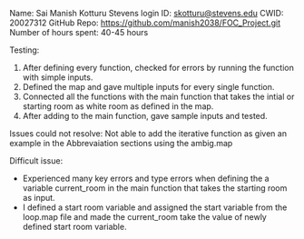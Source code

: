 Name: Sai Manish Kotturu
Stevens login ID: skotturu@stevens.edu
CWID: 20027312
GitHub Repo: https://github.com/manish2038/FOC_Project.git
Number of hours spent: 40-45 hours

Testing:
1. After defining every function, checked for errors by running the function with simple inputs.
2. Defined the map and gave multiple inputs for every single function.
3. Connected all the functions with the main function that takes the intial or starting room as white room as defined in the map.
4. After adding to the main function, gave sample inputs and tested.

Issues could not resolve: Not able to add the iterative function as given an example in the Abbrevaiation sections using the ambig.map

Difficult issue: 
- Experienced many key errors and type errors when defining the a variable current_room in the main function that takes the starting room as input.
- I defined a start room variable and assigned the start variable from the loop.map file and made the current_room take the value of newly defined start room variable.




